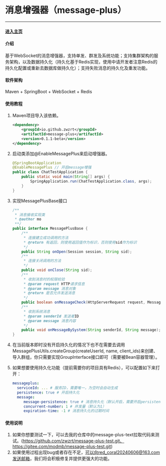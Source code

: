 # 消息增强器（message-plus）

---

#### [进入主页](https://zwzrt.github.io/)

#### 介绍

基于WebSocket的消息增强器，支持单发、群发及系统功能；支持集群架构的服务架构，以及数据持久化（持久化基于Redis实现，使用中请开发者注意Redis的持久化配置或重新去数据库做持久化）；支持失败消息的持久化及重发功能。

#### 软件架构
Maven + SpringBoot + WebSocket + Redis

#### 使用教程

1. Maven项目导入该依赖。

   ```xml
   <dependency>
       <groupId>io.github.zwzrt</groupId>
       <artifactId>message-plus</artifactId>
       <version>0.1.1-beta</version>
   </dependency>
   ```

2. 启动类添加@EnableMessagePlus来启动增强器。

   ```java
   @SpringBootApplication
   @EnableMessagePlus // 开启message增强
   public class ChatTestApplication {
       public static void main(String[] args) {
           SpringApplication.run(ChatTestApplication.class, args);
       }
   }
   ```

3. 实现MessagePlusBase接口

   ```java
   /**
    * 消息接收实现类
    * @author mo
    **/
   public interface MessagePlusBase {
       /**
        * 连接建立成功调用的方法
        * @return 有返回，则使用返回值作为标识，否则使用sid作为标识
        */
       public String onOpen(Session session, String sid);
       /**
        * 连接关闭调用的方法
        */
       public void onClose(String sid);
       /**
        * 收到消息时的权限校验
        * @param request HTTP请求信息
        * @param message 消息对象
        * @return 是否允许发送消息
        */
       public boolean onMessageCheck(HttpServerRequest request, Message message);
       /**
        * 收到系统消息
        * @param senderId 发送者ID
        * @param message 消息内容
        */
       public void onMessageBySystem(String senderId, String message);
   }
   ```
   
5. 在当前版本即时没有开启持久化的情况下也不在需要去调用MessagePlusUtils.createGroup(createUserId,  name,  client_ids)来创建、导入群组，你只需要实现GroupInterface接口即可（需要被Bean容器管理）。

6. 如果想要使用持久化功能（提前需要你的项目具有Redis），可以配置如下来打开：

   ```yml
   messageplus:
     serviceId: ... # 服务ID，需要唯一，为空时会自动生成
     persistence: true # 开启持久化
     message:
     	message-persistence: true # 消息持久化（默认开启，需要开启persistence才可以生效）
     	concurrent-number: 1 # 并发量（默认为1）
     	expiration-time: -1 # 消息持久化的过期时间
   ```

#### 使用说明

1.  如果你想要测试一下，可以去我的仓库中的message-plus-text拉取代码来测试。(https://github.com/zwzrt/message-plus-test.git、https://gitee.com/modmb/message-plus-test.git)
2.  如果使用过程出现bug或者存在不足，可以向red_coral20240606@163.com发送邮箱，我们将会积极修复并提供更强大的功能。
